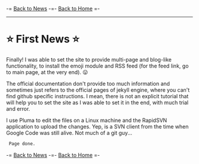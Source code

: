 -= [Back to News](https://funlw65.github.io/news.html) -=- [Back to Home](https://funlw65.github.io/) =-

<hr />

# :star: First News :star:

Finally! I was able to set the site to provide multi-page and blog-like functionality, to install the emoji module and RSS feed (for the feed link, go to main page, at the very end).  :stuck_out_tongue:

The official documentation don't provide too much information and sometimes just refers to the official pages of jekyll engine, where you can't find github specific instructions. I mean, there is not an explicit tutorial that will help you to set the site as I was able to set it in the end, with much trial and error.

I use Pluma to edit the files on a Linux machine and the RapidSVN application to upload the changes. Yep, is a SVN client from the time when Google Code was still alive. Not much of a git guy...

```markdown
 Page done.
```
-= [Back to News](https://funlw65.github.io/news.html) -=- [Back to Home](https://funlw65.github.io/) =-
